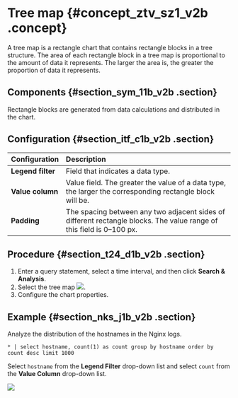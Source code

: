 # Tree map {#concept_ztv_sz1_v2b .concept}

A tree map is a rectangle chart that contains rectangle blocks in a tree structure. The area of each rectangle block in a tree map is proportional to the amount of data it represents. The larger the area is, the greater the proportion of data it represents.

## Components {#section_sym_11b_v2b .section}

Rectangle blocks are generated from data calculations and distributed in the chart.

## Configuration {#section_itf_c1b_v2b .section}

|Configuration|Description|
|:------------|:----------|
|**Legend filter**|Field that indicates a data type.|
|**Value column**|Value field. The greater the value of a data type, the larger the corresponding rectangle block will be.|
|**Padding**|The spacing between any two adjacent sides of different rectangle blocks. The value range of this field is 0–100 px.|

## Procedure {#section_t24_d1b_v2b .section}

1.  Enter a query statement, select a time interval, and then click **Search & Analysis**.
2.  Select the tree map ![](http://static-aliyun-doc.oss-cn-hangzhou.aliyuncs.com/assets/img/17720/15416622979593_en-US.png).
3.  Configure the chart properties.

## Example {#section_nks_j1b_v2b .section}

Analyze the distribution of the hostnames in the Nginx logs.

```
* | select hostname, count(1) as count group by hostname order by count desc limit 1000 
```

Select `hostname` from the **Legend Filter** drop-down list and select `count` from the **Value Column** drop-down list.

![](http://static-aliyun-doc.oss-cn-hangzhou.aliyuncs.com/assets/img/17720/15416622979594_en-US.png)


